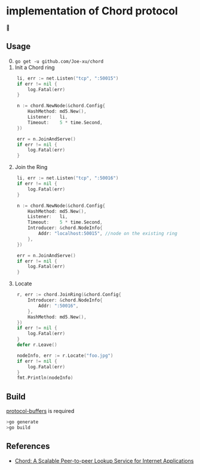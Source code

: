 # implementation of Chord protocol

:construction:

## Usage

0. `go get -u github.com/Joe-xu/chord`
1. Init a Chord ring

```go
	li, err := net.Listen("tcp", ":50015")
	if err != nil {
		log.Fatal(err)
	}

	n := chord.NewNode(&chord.Config{
		HashMethod: md5.New(),
		Listener:   li,
		Timeout:    5 * time.Second,
	})

	err = n.JoinAndServe()
	if err != nil {
		log.Fatal(err)
	}
```

2. Join the Ring

```go
	li, err := net.Listen("tcp", ":50016")
	if err != nil {
		log.Fatal(err)
	}

	n := chord.NewNode(&chord.Config{
		HashMethod: md5.New(),
		Listener:   li,
		Timeout:    5 * time.Second,
		Introducer: &chord.NodeInfo{
			Addr: "localhost:50015", //node on the existing ring
		},
	})

	err = n.JoinAndServe()
	if err != nil {
		log.Fatal(err)
	}
```

3. Locate

```go
	r, err := chord.JoinRing(&chord.Config{
		Introducer: &chord.NodeInfo{
			Addr: ":50016",
		},
		HashMethod: md5.New(),
	})
	if err != nil {
		log.Fatal(err)
	}
	defer r.Leave()

	nodeInfo, err := r.Locate("foo.jpg")
	if err != nil {
		log.Fatal(err)
	}
	fmt.Println(nodeInfo)
```

## Build

[protocol-buffers](1) is required

```sh
>go generate
>go build
```

## References

* [Chord: A Scalable Peer-to-peer Lookup Service for Internet Applications](https://pdos.csail.mit.edu/6.824/papers/stoica-chord.pdf)

[1]:(https://github.com/golang/protobuf) "Go support for Protocol Buffers"
